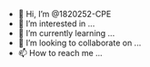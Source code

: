 - 👋 Hi, I’m @1820252-CPE
- 👀 I’m interested in ...
- 🌱 I’m currently learning ...
- 💞️ I’m looking to collaborate on ...
- 📫 How to reach me ...

<!---
1820252-CPE/1820252-CPE is a ✨ special ✨ repository because its `README.md` (this file) appears on your GitHub profile.
You can click the Preview link to take a look at your changes.
--->

